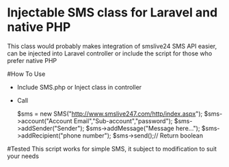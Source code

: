 # Injectable SMS class for Laravel and native PHP
This class would probably makes integration of smslive24 SMS API easier,  can be injected into Laravel controller or include the script for those who prefer native PHP


#How To Use

 - Include SMS.php or Inject class in controller
 - Call  
 
      $sms = new SMS("http://www.smslive247.com/http/index.aspx");
	 		$sms->account("Account Email","Sub-account","password");
	 		$sms->addSender("Sender");
	 		$sms->addMessage("Message here...");
	 		$sms->addRecipient("phone number");
	 		$sms->send();// Return boolean


#Tested
This script works for simple SMS, it subject to modification to suit your needs
